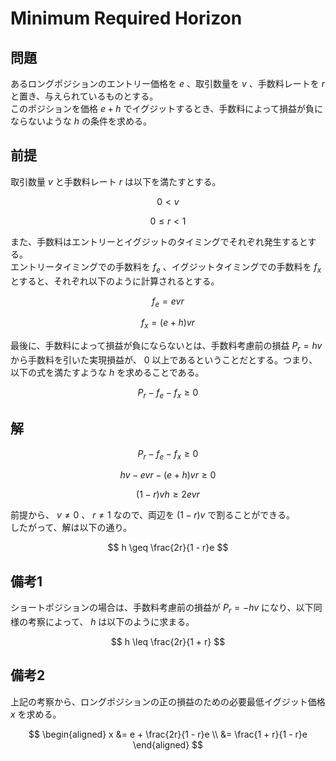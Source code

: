 # Minimum Required Horizon
## 問題
あるロングポジションのエントリー価格を $e$ 、取引数量を $v$ 、手数料レートを $r$ と置き、与えられているものとする。
<br> このポジションを価格 $e + h$ でイグジットするとき、手数料によって損益が負にならないような $h$ の条件を求める。

## 前提
取引数量 $v$ と手数料レート $r$ は以下を満たすとする。

$$
0 < v
$$

$$
0 \leq r < 1
$$

また、手数料はエントリーとイグジットのタイミングでそれぞれ発生するとする。
<br> エントリータイミングでの手数料を $f_e$ 、イグジットタイミングでの手数料を $f_x$ とすると、それぞれ以下のように計算されるとする。

$$
f_e = evr
$$

$$
f_x = (e + h)vr
$$

最後に、手数料によって損益が負にならないとは、手数料考慮前の損益 $P_r = hv$ から手数料を引いた実現損益が、 $0$ 以上であるということだとする。つまり、以下の式を満たすような $h$ を求めることである。

$$
P_r - f_e - f_x \geq 0
$$

## 解

$$
P_r - f_e - f_x \geq 0
$$

$$
hv - evr - (e + h)vr \geq 0
$$

$$
(1 - r)vh \geq 2evr
$$

前提から、 $v \neq 0$ 、 $r \neq 1$ なので、両辺を $(1 - r)v$ で割ることができる。
<br>したがって、解は以下の通り。

$$
h \geq \frac{2r}{1 - r}e
$$

## 備考1
ショートポジションの場合は、手数料考慮前の損益が $P_r = -hv$ になり、以下同様の考察によって、 $h$ は以下のように求まる。

$$
h \leq \frac{2r}{1 + r}
$$

## 備考2

上記の考察から、ロングポジションの正の損益のための必要最低イグジット価格 $x$ を求める。

$$
\begin{aligned}
x &= e + \frac{2r}{1 - r}e \\
&= \frac{1 + r}{1 - r}e
\end{aligned}
$$
